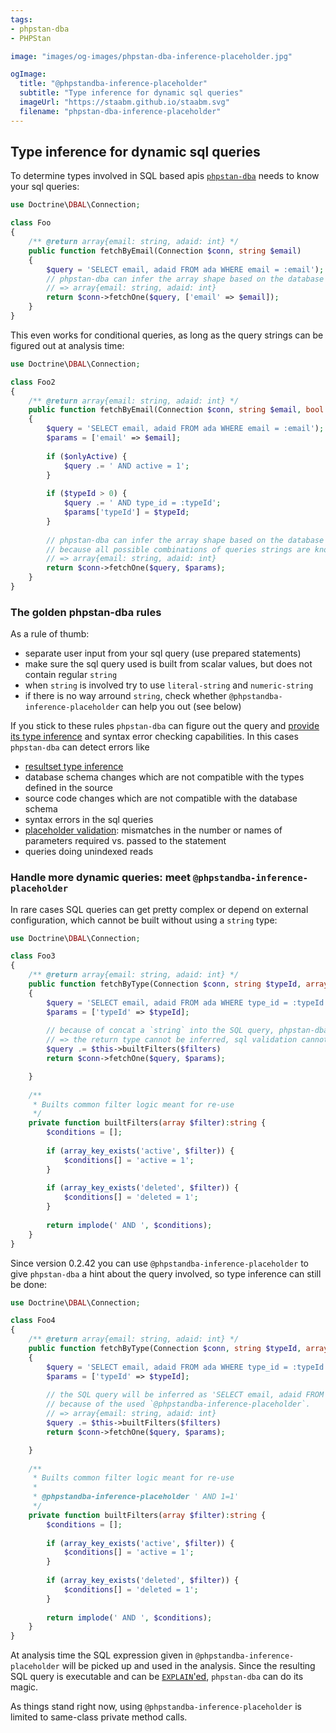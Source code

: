 ```yaml
---
tags:
- phpstan-dba
- PHPStan

image: "images/og-images/phpstan-dba-inference-placeholder.jpg"

ogImage:
  title: "@phpstandba-inference-placeholder"
  subtitle: "Type inference for dynamic sql queries"
  imageUrl: "https://staabm.github.io/staabm.svg"
  filename: "phpstan-dba-inference-placeholder"
---
```


## Type inference for dynamic sql queries

To determine types involved in SQL based apis [`phpstan-dba`](https://staabm.github.io/2022/05/01/phpstan-dba.html) needs to know your sql queries:

```php
use Doctrine\DBAL\Connection;

class Foo
{
    /** @return array{email: string, adaid: int} */
    public function fetchByEmail(Connection $conn, string $email)
    {
        $query = 'SELECT email, adaid FROM ada WHERE email = :email');
        // phpstan-dba can infer the array shape based on the database schema and the sql query
        // => array{email: string, adaid: int}
        return $conn->fetchOne($query, ['email' => $email]); 
    }
}
```

This even works for conditional queries, as long as the query strings can be figured out at analysis time:

```php
use Doctrine\DBAL\Connection;

class Foo2
{
    /** @return array{email: string, adaid: int} */
    public function fetchByEmail(Connection $conn, string $email, bool $onlyActive, int $typeId)
    {
        $query = 'SELECT email, adaid FROM ada WHERE email = :email');
        $params = ['email' => $email];
        
        if ($onlyActive) {
            $query .= ' AND active = 1';
        }
        
        if ($typeId > 0) {
            $query .= ' AND type_id = :typeId';
            $params['typeId'] = $typeId;
        }
        
        // phpstan-dba can infer the array shape based on the database schema and the sql query
        // because all possible combinations of queries strings are known at analysis time.
        // => array{email: string, adaid: int}
        return $conn->fetchOne($query, $params); 
    }
}
```

### The golden phpstan-dba rules

As a rule of thumb: 
- separate user input from your sql query (use prepared statements) 
- make sure the sql query used is built from scalar values, but does not contain regular `string`
- when `string` is involved try to use `literal-string` and `numeric-string`
- if there is no way arround `string`, check whether `@phpstandba-inference-placeholder` can help you out (see below)

If you stick to these rules `phpstan-dba` can figure out the query and [provide its type inference](https://staabm.github.io/2022/06/19/phpstan-dba-type-inference.html) and syntax error checking capabilities.
In this cases `phpstan-dba` can detect errors like
- [resultset type inference](https://staabm.github.io/2022/06/19/phpstan-dba-type-inference.html)
- database schema changes which are not compatible with the types defined in the source
- source code changes which are not compatible with the database schema
- syntax errors in the sql queries
- [placeholder validation](https://staabm.github.io/2022/07/30/phpstan-dba-placeholder-validation.html): mismatches in the number or names of parameters required vs. passed to the statement
- queries doing unindexed reads

### Handle more dynamic queries: meet `@phpstandba-inference-placeholder`

In rare cases SQL queries can get pretty complex or depend on external configuration, which cannot be built without using a `string` type:

```php
use Doctrine\DBAL\Connection;

class Foo3
{
    /** @return array{email: string, adaid: int} */
    public function fetchByType(Connection $conn, string $typeId, array $filters)
    {
        $query = 'SELECT email, adaid FROM ada WHERE type_id = :typeId');
        $params = ['typeId' => $typeId];
        
        // because of concat a `string` into the SQL query, phpstan-dba can't know the SQL query at analysis time.
        // => the return type cannot be inferred, sql validation cannot happen.
        $query .= $this->builtFilters($filters)
        return $conn->fetchOne($query, $params); 

    }
    
    /**
     * Builts common filter logic meant for re-use 
     */
    private function builtFilters(array $filter):string {
        $conditions = [];
        
        if (array_key_exists('active', $filter)) {
            $conditions[] = 'active = 1';
        }
        
        if (array_key_exists('deleted', $filter)) {
            $conditions[] = 'deleted = 1';
        }
        
        return implode(' AND ', $conditions);
    }
}
```

Since version 0.2.42 you can use `@phpstandba-inference-placeholder` to give `phpstan-dba` a hint about the query involved, so type inference can still be done:

```php
use Doctrine\DBAL\Connection;

class Foo4
{
    /** @return array{email: string, adaid: int} */
    public function fetchByType(Connection $conn, string $typeId, array $filters)
    {
        $query = 'SELECT email, adaid FROM ada WHERE type_id = :typeId');
        $params = ['typeId' => $typeId];
        
        // the SQL query will be inferred as 'SELECT email, adaid FROM ada WHERE type_id = :typeId AND 1=1',
        // because of the used `@phpstandba-inference-placeholder`.
        // => array{email: string, adaid: int}
        $query .= $this->builtFilters($filters)
        return $conn->fetchOne($query, $params); 

    }
    
    /**
     * Builts common filter logic meant for re-use
     * 
     * @phpstandba-inference-placeholder ' AND 1=1'
     */
    private function builtFilters(array $filter):string {
        $conditions = [];
        
        if (array_key_exists('active', $filter)) {
            $conditions[] = 'active = 1';
        }
        
        if (array_key_exists('deleted', $filter)) {
            $conditions[] = 'deleted = 1';
        }
        
        return implode(' AND ', $conditions);
    }
}
```

At analysis time the SQL expression given in `@phpstandba-inference-placeholder` will be picked up and used in the analysis.
Since the resulting SQL query is executable and can be [`EXPLAIN`'ed](https://dev.mysql.com/doc/refman/8.0/en/explain.html), `phpstan-dba` can do its magic.

As things stand right now, using `@phpstandba-inference-placeholder` is limited to same-class private method calls.
